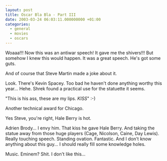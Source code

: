 ```yaml
---
layout: post
title: Oscar Bla Bla - Part III
date: 2003-03-24 06:03:11.000000000 +01:00
categories:
  - general
  - movies
  - oscars
---
```


Woaaa!!! Now this was an antiwar speech! It gave me the shivers!!! But somehow I knew this would happen. It was a great speech. He's got some guts.

And of course that Steve Martin made a joke about it.

Look. There's Kevin Spacey. Too bad he haven't done anything worthy this year... Hehe. Shrek found a practical use for the statuette it seems.

"This is his ass, these are my lips. _KISS_" :-)

Another technical award for Chicago.

Yes Steve, you're right, Hale Berry is hot.

Adrien Brody... I envy him. That kiss he gave Hale Berry. And taking the statue away from those huge players (Cage, Nicolson, Caine, Day Lewis). Really touching speech. Standing ovation. Fantastic. And I don't know anything about this guy... I should really fill some knowledge holes.

Music. Eminem? Shit. I don't like this...
